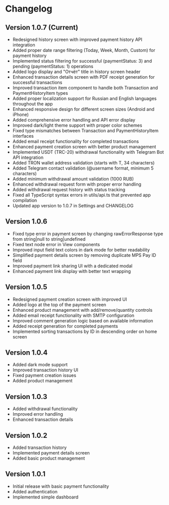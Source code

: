 # Changelog

## Version 1.0.7 (Current)
- Redesigned history screen with improved payment history API integration
- Added proper date range filtering (Today, Week, Month, Custom) for payment history
- Implemented status filtering for successful (paymentStatus: 3) and pending (paymentStatus: 1) operations
- Added logo display and "Отчёт" title in history screen header
- Enhanced transaction details screen with PDF receipt generation for successful transactions
- Improved transaction item component to handle both Transaction and PaymentHistoryItem types
- Added proper localization support for Russian and English languages throughout the app
- Enhanced responsive design for different screen sizes (Android and iPhone)
- Added comprehensive error handling and API error display
- Improved dark/light theme support with proper color schemes
- Fixed type mismatches between Transaction and PaymentHistoryItem interfaces
- Added email receipt functionality for completed transactions
- Enhanced payment creation screen with better product management
- Implemented USDT (TRC-20) withdrawal functionality with Telegram Bot API integration
- Added TRON wallet address validation (starts with T, 34 characters)
- Added Telegram contact validation (@username format, minimum 5 characters)
- Added minimum withdrawal amount validation (1000 RUB)
- Enhanced withdrawal request form with proper error handling
- Added withdrawal request history with status tracking
- Fixed all TypeScript syntax errors in utils/api.ts that prevented app compilation
- Updated app version to 1.0.7 in Settings and CHANGELOG

## Version 1.0.6
- Fixed type error in payment screen by changing rawErrorResponse type from string|null to string|undefined
- Fixed text node error in View components
- Improved input field text colors in dark mode for better readability
- Simplified payment details screen by removing duplicate MPS Pay ID field
- Improved payment link sharing UI with a dedicated modal
- Enhanced payment link display with better text wrapping

## Version 1.0.5
- Redesigned payment creation screen with improved UI
- Added logo at the top of the payment screen
- Enhanced product management with add/remove/quantity controls
- Added email receipt functionality with SMTP configuration
- Improved comment generation logic based on available information
- Added receipt generation for completed payments
- Implemented sorting transactions by ID in descending order on home screen

## Version 1.0.4
- Added dark mode support
- Improved transaction history UI
- Fixed payment creation issues
- Added product management

## Version 1.0.3
- Added withdrawal functionality
- Improved error handling
- Enhanced transaction details

## Version 1.0.2
- Added transaction history
- Implemented payment details screen
- Added basic product management

## Version 1.0.1
- Initial release with basic payment functionality
- Added authentication
- Implemented simple dashboard